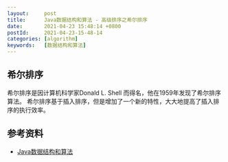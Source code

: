 ```yaml
---
layout:     post
title:      Java数据结构和算法 - 高级排序之希尔排序
date:       2021-04-23 15:48:14 +0800
postId:     2021-04-23-15-48-14
categories: [algorithm]
keywords:   [数据结构和算法]
---
```

## 希尔排序
希尔排序是因计算机科学家Donald L. Shell 而得名，他在1959年发现了希尔排序算法。
希尔排序基于插入排序，但是增加了一个新的特性，大大地提高了插入排序的执行效率。





## 参考资料
* [Java数据结构和算法](https://book.douban.com/subject/1144007/)
